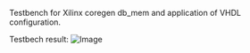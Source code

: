 Testbench for Xilinx coregen db_mem and application of VHDL configuration.


Testbech result:
![Image](https://github.com/user-attachments/assets/524f3006-35e9-4d1c-affc-f261cd310c02)

